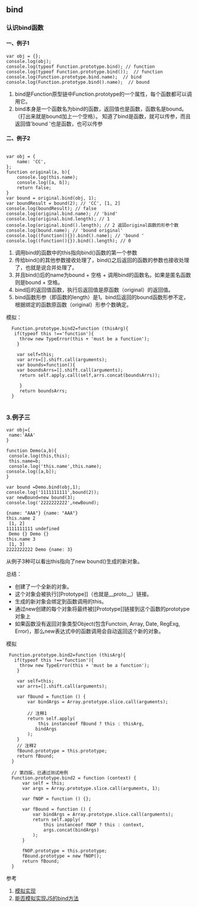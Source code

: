 ## bind

### 认识bind函数

#### 一、例子1
```
var obj = {};
console.log(obj);
console.log(typeof Function.prototype.bind); // function
console.log(typeof Function.prototype.bind());  // function
console.log(Function.prototype.bind.name);  // bind
console.log(Function.prototype.bind().name);  // bound

```
1. bind是Function原型链中Function.prototype的一个属性，每个函数都可以调用它。
2. bind本身是一个函数名为bind的函数，返回值也是函数，函数名是bound。（打出来就是bound加上一个空格）。 知道了bind是函数，就可以传参，而且返回值'bound '也是函数，也可以传参

#### 二、例子2

```

var obj = {
    name: 'CC',
};
function original(a, b){
    console.log(this.name);
    console.log([a, b]);
    return false;
}
var bound = original.bind(obj, 1);
var boundResult = bound(2); // 'CC', [1, 2]
console.log(boundResult); // false
console.log(original.bind.name); // 'bind'
console.log(original.bind.length); // 1
console.log(original.bind().length); // 2 返回original函数的形参个数
console.log(bound.name); // 'bound original'
console.log((function(){}).bind().name); // 'bound '
console.log((function(){}).bind().length); // 0

```
1. 调用bind的函数中的this指向bind()函数的第一个参数
2. 传给bind()的其他参数接收处理了，bind()之后返回的函数的参数也接收处理了，也就是说合并处理了。
3. 并且bind()后的name为bound + 空格 + 调用bind的函数名。如果是匿名函数则是bound + 空格。
4. bind后的返回值函数，执行后返回值是原函数（original）的返回值。
5. bind函数形参（即函数的length）是1。bind后返回的bound函数形参不定，根据绑定的函数原函数（original）形参个数确定。



模拟：
```
  Function.prototype.bind2=function (thisArg){
   if(typeof this !=='function'){
     throw new TypeError(this + 'must be a function');
    }
    
    var self=this;
    var arrs=[].shift.call(arguments);
    var bounds=function(){
    var boundsArrs=[].shift.call(arguments);
     return self.apply.call(self,arrs.concat(boundsArrs));
     
     }
     return boundsArrs;
  }


```

### 3.例子三

```
var obj={
 name:'AAA'
}

function Demo(a,b){
 console.log(this,this);
 this.name=b;
 console.log('this.name',this.name);
console.log([a,b]);
}

var bound =Demo.bind(obj,1);
console.log('1111111111',bound(2));
var newBound=new bound(3);
console.log('2222222222',newBound);

{name: "AAA"} {name: "AAA"}
this.name 2
 [1, 2]
1111111111 undefined
 Demo {} Demo {}
this.name 3
 [1, 3]
2222222222 Demo {name: 3}

```
从例子3种可以看出this指向了new bound()生成的新对象。


总结：
- 创建了一个全新的对象。
- 这个对象会被执行[[Prototype]]（也就是__proto__）链接。
- 生成的新对象会绑定到函数调用的this。
- 通过new创建的每个对象将最终被[[Prototype]]链接到这个函数的prototype对象上
- 如果函数没有返回对象类型Object(包含Functoin, Array, Date, RegExg, Error)，那么new表达式中的函数调用会自动返回这个新的对象。

模拟
```
 Function.prototype.bind2=function (thisArg){
   if(typeof this !=='function'){
     throw new TypeError(this + 'must be a function');
    }
    
    var self=this;
    var arrs=[].shift.call(arguments);
   
    var fBound = function () {
        var bindArgs = Array.prototype.slice.call(arguments);
        
        // 注释1
        return self.apply(
            this instanceof fBound ? this : thisArg, 
           bindArgs
        );
    }
    // 注释2
    fBound.prototype = this.prototype;
    return fBound;
  }
  
  // 第四版，已通过测试用例
  Function.prototype.bind2 = function (context) {
      var self = this;
      var args = Array.prototype.slice.call(arguments, 1);
  
      var fNOP = function () {};
  
      var fBound = function () {
          var bindArgs = Array.prototype.slice.call(arguments);
          return self.apply(
              this instanceof fNOP ? this : context, 
              args.concat(bindArgs)
          );
      }
  
      fNOP.prototype = this.prototype;
      fBound.prototype = new fNOP();
      return fBound;
  }

```


参考

1. [模拟实现](https://www.muyiy.cn/blog/3/3.4.html#%E6%A8%A1%E6%8B%9F%E5%AE%9E%E7%8E%B0)
2. [能否模拟实现JS的bind方法](https://juejin.cn/post/6844903718089916429#heading-0)
